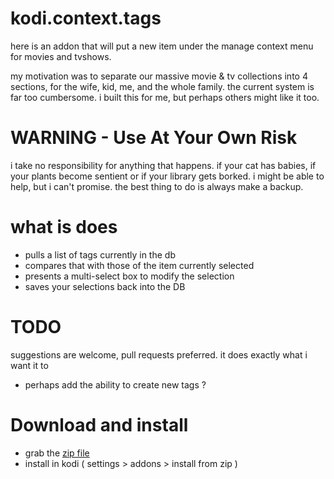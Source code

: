 # kodi.context.tags

here is an addon that will put a new item under the manage context menu for movies and tvshows. 

my motivation was to separate our massive movie & tv collections into 4 sections, for the wife, kid, me, and  the whole family. the current system is far too cumbersome. i built this for me, but perhaps others might like it too. 

# WARNING - Use At Your Own Risk
i take no responsibility for anything that happens. if your cat has babies, if your plants become sentient or if your library gets borked. i might be able to help, but i can't promise. the best thing to do is always make a backup. 

# what is does
- pulls a list of tags currently in the db
- compares that with those of the item currently selected
- presents a multi-select box to modify the selection
- saves your selections back into the DB

# TODO
suggestions are welcome, pull requests preferred. it does exactly what i want it to
- perhaps add the ability to create new tags ?

# Download and install
- grab the [zip file](https://github.com/zosky/kodi.context.tags/archive/master.zip)
- install in kodi ( settings > addons > install from zip )
